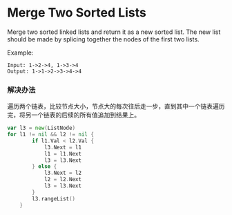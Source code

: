 # Merge Two Sorted Lists

Merge two sorted linked lists and return it as a new sorted list. The new list should be made by splicing together the nodes of the first two lists.

Example:
```
Input: 1->2->4, 1->3->4
Output: 1->1->2->3->4->4

```



### 解决办法

遍历两个链表，比较节点大小，节点大的每次往后走一步，直到其中一个链表遍历完，将另一个链表的后续的所有值追加到结果上。

```go
var l3 = new(ListNode)
for l1 != nil && l2 != nil {
		if l1.Val < l2.Val {
			l3.Next = l1
			l1 = l1.Next
			l3 = l3.Next
		} else {
			l3.Next = l2
			l2 = l2.Next
			l3 = l3.Next
		}
		l3.rangeList()
	}
```

